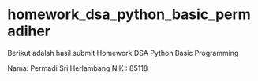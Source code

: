 # homework_dsa_python_basic_permadiher

Berikut adalah hasil submit Homework DSA Python Basic Programming

Nama: Permadi Sri Herlambang
NIK : 85118

